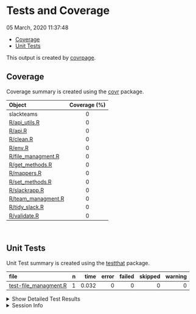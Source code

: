 Tests and Coverage
================
05 March, 2020 11:37:48

  - [Coverage](#coverage)
  - [Unit Tests](#unit-tests)

This output is created by
[covrpage](https://github.com/metrumresearchgroup/covrpage).

## Coverage

Coverage summary is created using the
[covr](https://github.com/r-lib/covr) package.

| Object                                       | Coverage (%) |
| :------------------------------------------- | :----------: |
| slackteams                                   |      0       |
| [R/api\_utils.R](../R/api_utils.R)           |      0       |
| [R/api.R](../R/api.R)                        |      0       |
| [R/clean.R](../R/clean.R)                    |      0       |
| [R/env.R](../R/env.R)                        |      0       |
| [R/file\_managment.R](../R/file_managment.R) |      0       |
| [R/get\_methods.R](../R/get_methods.R)       |      0       |
| [R/mappers.R](../R/mappers.R)                |      0       |
| [R/set\_methods.R](../R/set_methods.R)       |      0       |
| [R/slackrapp.R](../R/slackrapp.R)            |      0       |
| [R/team\_managment.R](../R/team_managment.R) |      0       |
| [R/tidy\_slack.R](../R/tidy_slack.R)         |      0       |
| [R/validate.R](../R/validate.R)              |      0       |

<br>

## Unit Tests

Unit Test summary is created using the
[testthat](https://github.com/r-lib/testthat) package.

| file                                                     | n |  time | error | failed | skipped | warning |
| :------------------------------------------------------- | -: | ----: | ----: | -----: | ------: | ------: |
| [test-file\_managment.R](testthat/test-file_managment.R) | 1 | 0.032 |     0 |      0 |       0 |       0 |

<details closed>

<summary> Show Detailed Test Results </summary>

| file                                                        | context         | test                 | status | n |  time |
| :---------------------------------------------------------- | :-------------- | :------------------- | :----- | -: | ----: |
| [test-file\_managment.R](testthat/test-file_managment.R#L2) | file\_managment | multiplication works | PASS   | 1 | 0.032 |

</details>

<details>

<summary> Session Info </summary>

| Field    | Value                               |                                                                                                                                                                                                                                                                    |
| :------- | :---------------------------------- | ------------------------------------------------------------------------------------------------------------------------------------------------------------------------------------------------------------------------------------------------------------------ |
| Version  | R version 3.6.2 (2019-12-12)        |                                                                                                                                                                                                                                                                    |
| Platform | x86\_64-apple-darwin15.6.0 (64-bit) | <a href="https://github.com/yonicd/slackteams/commit/56a367484cbd4748d16adbdcf7fb3f40d4ddd061/checks" target="_blank"><span title="Built on Github Actions">![](https://github.com/metrumresearchgroup/covrpage/blob/actions/inst/logo/gh.png?raw=true)</span></a> |
| Running  | macOS Catalina 10.15.3              |                                                                                                                                                                                                                                                                    |
| Language | en\_US                              |                                                                                                                                                                                                                                                                    |
| Timezone | UTC                                 |                                                                                                                                                                                                                                                                    |

| Package  | Version |
| :------- | :------ |
| testthat | 2.3.2   |
| covr     | 3.3.2   |
| covrpage | 0.0.71  |

</details>

<!--- Final Status : pass --->
